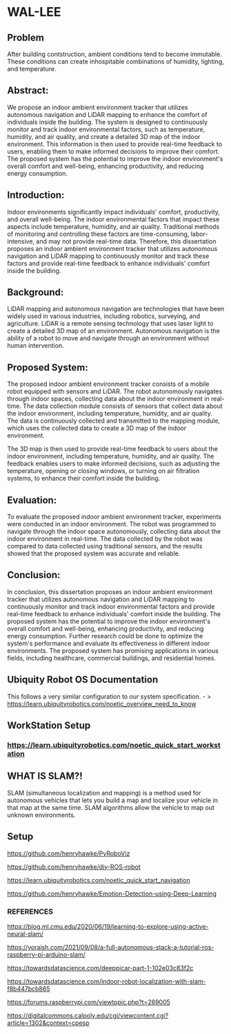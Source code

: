 # WAL-LEE

## Problem

After building contstruction, ambient conditions tend to become immutable. These conditions can create inhospitable combinations of humidity, lighting, and temperature.

## Abstract:
We propose an indoor ambient environment tracker that utilizes autonomous navigation and LiDAR mapping to enhance the comfort of individuals inside the building. The system is designed to continuously monitor and track indoor environmental factors, such as temperature, humidity, and air quality, and create a detailed 3D map of the indoor environment. This information is then used to provide real-time feedback to users, enabling them to make informed decisions to improve their comfort. The proposed system has the potential to improve the indoor environment's overall comfort and well-being, enhancing productivity, and reducing energy consumption.

## Introduction:

Indoor environments significantly impact individuals' comfort, productivity, and overall well-being. The indoor environmental factors that impact these aspects include temperature, humidity, and air quality. Traditional methods of monitoring and controlling these factors are time-consuming, labor-intensive, and may not provide real-time data. Therefore, this dissertation proposes an indoor ambient environment tracker that utilizes autonomous navigation and LiDAR mapping to continuously monitor and track these factors and provide real-time feedback to enhance individuals' comfort inside the building.

## Background:

LiDAR mapping and autonomous navigation are technologies that have been widely used in various industries, including robotics, surveying, and agriculture. LiDAR is a remote sensing technology that uses laser light to create a detailed 3D map of an environment. Autonomous navigation is the ability of a robot to move and navigate through an environment without human intervention.

## Proposed System:

The proposed indoor ambient environment tracker consists of a mobile robot equipped with sensors and LiDAR. The robot autonomously navigates through indoor spaces, collecting data about the indoor environment in real-time. The data collection module consists of sensors that collect data about the indoor environment, including temperature, humidity, and air quality. The data is continuously collected and transmitted to the mapping module, which uses the collected data to create a 3D map of the indoor environment.

The 3D map is then used to provide real-time feedback to users about the indoor environment, including temperature, humidity, and air quality. The feedback enables users to make informed decisions, such as adjusting the temperature, opening or closing windows, or turning on air filtration systems, to enhance their comfort inside the building.

## Evaluation:

To evaluate the proposed indoor ambient environment tracker, experiments were conducted in an indoor environment. The robot was programmed to navigate through the indoor space autonomously, collecting data about the indoor environment in real-time. The data collected by the robot was compared to data collected using traditional sensors, and the results showed that the proposed system was accurate and reliable.

## Conclusion:

In conclusion, this dissertation proposes an indoor ambient environment tracker that utilizes autonomous navigation and LiDAR mapping to continuously monitor and track indoor environmental factors and provide real-time feedback to enhance individuals' comfort inside the building. The proposed system has the potential to improve the indoor environment's overall comfort and well-being, enhancing productivity, and reducing energy consumption. Further research could be done to optimize the system's performance and evaluate its effectiveness in different indoor environments. The proposed system has promising applications in various fields, including healthcare, commercial buildings, and residential homes.

## Ubiquity Robot OS Documentation
This follows a very similar configuration to our system specification. - > https://learn.ubiquityrobotics.com/noetic_overview_need_to_know
## WorkStation Setup
### https://learn.ubiquityrobotics.com/noetic_quick_start_workstation


## WHAT IS SLAM?!

SLAM (simultaneous localization and mapping) is a method used for autonomous vehicles that lets you build a map and localize your vehicle in that map at the same time. SLAM algorithms allow the vehicle to map out unknown environments.

## Setup
https://github.com/henryhawke/PyRoboViz

https://github.com/henryhawke/diy-ROS-robot


https://learn.ubiquityrobotics.com/noetic_quick_start_navigation


https://github.com/henryhawke/Emotion-Detection-using-Deep-Learning


### REFERENCES

https://blog.ml.cmu.edu/2020/06/19/learning-to-explore-using-active-neural-slam/

https://yoraish.com/2021/09/08/a-full-autonomous-stack-a-tutorial-ros-raspberry-pi-arduino-slam/

https://towardsdatascience.com/deeppicar-part-1-102e03c83f2c

https://towardsdatascience.com/indoor-robot-localization-with-slam-f8b447bcb865

https://forums.raspberrypi.com/viewtopic.php?t=269005

https://digitalcommons.calpoly.edu/cgi/viewcontent.cgi?article=1302&context=cpesp
